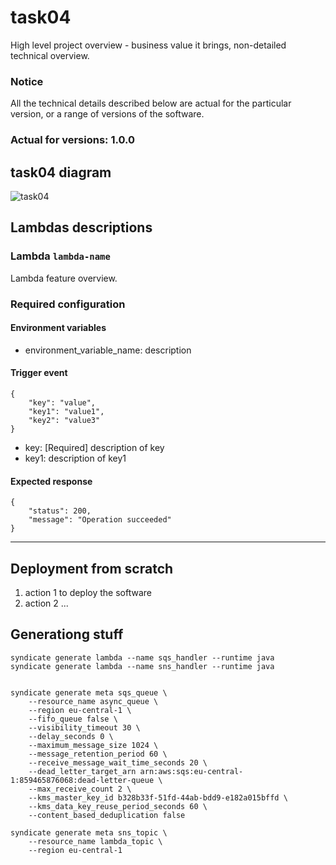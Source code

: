 # task04

High level project overview - business value it brings, non-detailed technical overview.

### Notice
All the technical details described below are actual for the particular
version, or a range of versions of the software.
### Actual for versions: 1.0.0

## task04 diagram

![task04](pics/task04_diagram.png)

## Lambdas descriptions

### Lambda `lambda-name`
Lambda feature overview.

### Required configuration
#### Environment variables
* environment_variable_name: description

#### Trigger event
```buildoutcfg
{
    "key": "value",
    "key1": "value1",
    "key2": "value3"
}
```
* key: [Required] description of key
* key1: description of key1

#### Expected response
```buildoutcfg
{
    "status": 200,
    "message": "Operation succeeded"
}
```
---

## Deployment from scratch
1. action 1 to deploy the software
2. action 2
...

## Generationg stuff

```
syndicate generate lambda --name sqs_handler --runtime java
syndicate generate lambda --name sns_handler --runtime java


syndicate generate meta sqs_queue \
    --resource_name async_queue \
    --region eu-central-1 \
    --fifo_queue false \
    --visibility_timeout 30 \
    --delay_seconds 0 \
    --maximum_message_size 1024 \
    --message_retention_period 60 \
    --receive_message_wait_time_seconds 20 \
    --dead_letter_target_arn arn:aws:sqs:eu-central-1:859465876068:dead-letter-queue \
    --max_receive_count 2 \
    --kms_master_key_id b328b33f-51fd-44ab-bdd9-e182a015bffd \
    --kms_data_key_reuse_period_seconds 60 \
    --content_based_deduplication false 
      
syndicate generate meta sns_topic \
    --resource_name lambda_topic \
    --region eu-central-1 
```
